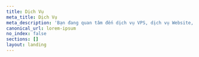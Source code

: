 ```yaml
---
title: Dịch Vụ
meta_title: Dịch Vụ
meta_description: 'Bạn đang quan tâm đến dịch vụ VPS, dịch vụ Website,'
canonical_url: lorem-ipsum
no_index: false
sections: []
layout: landing
---
```

